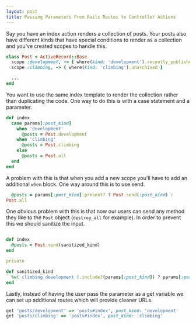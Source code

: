 ```yaml
---
layout: post
title: Passing Parameters From Rails Routes to Controller Actions
---
```


Say you have an index action renders a collection of posts. Your posts also have different kinds that have special conditions to render as a collection and you've created scopes to handle this.

```ruby
class Post < ActiveRecord::Base
  scope :development, -> { where(kind: 'development').recently_published }
  scope :climbing, -> { where(kind: 'climbing').unarchived }

  ...
end
```

You want to use the same index template to render the collection rather than duplicating the code. One way to do this is with a case statement and a parameter.

```ruby
def index
  case params[:post_kind]
    when 'development'
      @posts = Post.development
    when 'climbing'
      @posts = Post.climbing
    else
      @posts = Post.all
  end
end
```

A problem with this is that when you add a new scope you'll have to add an additional `when` block. One way around this is to use send.

```ruby
  @posts = params[:post_kind].present? ? Post.send(:post_kind) :
Post.all 
```

One obvious problem with this is that now our users can send any method
they like to the `Post` object (`destroy_all` for example). In order to
prevent this we should sanitize the input.

```ruby

def index
  @posts = Post.send(sanitized_kind)
end

private

def sanitized_kind
  %w( climbing development ).include?(params[:post_kind]) ? params[:post_kind] : 'all'
end
```

Lastly, instead of having the user pass the parameter as a get variable
we can set up additional routes which will provide cleaner URLs.

```ruby
get 'posts/development' => 'posts#index', post_kind: 'development'
get 'posts/climbing' => 'posts#index', post_kind: 'climbing'
```

